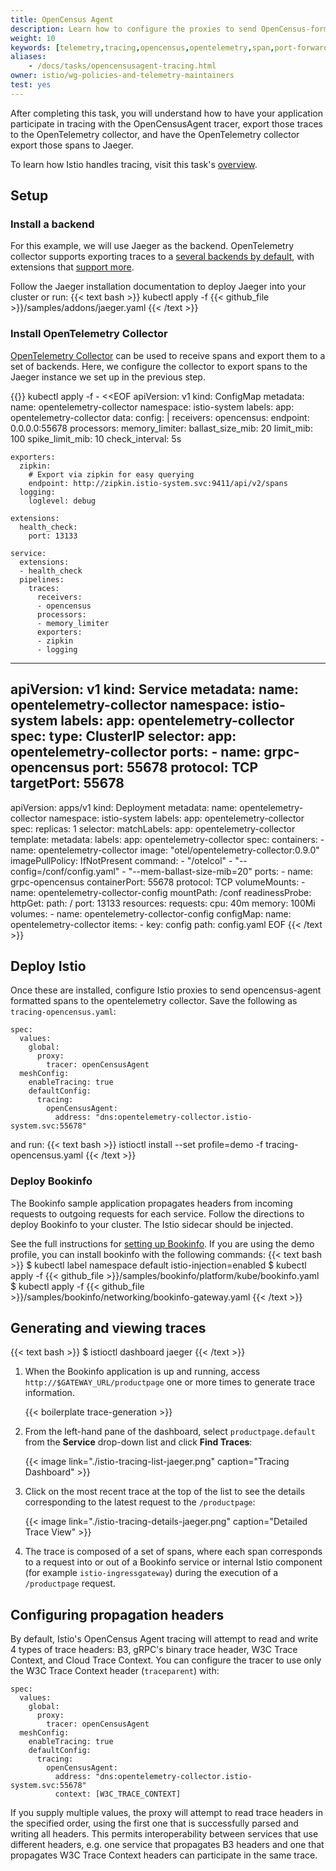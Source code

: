 ```yaml
---
title: OpenCensus Agent
description: Learn how to configure the proxies to send OpenCensus-formatted spans to OpenTelemetry Collector.
weight: 10
keywords: [telemetry,tracing,opencensus,opentelemetry,span,port-forwarding]
aliases:
    - /docs/tasks/opencensusagent-tracing.html
owner: istio/wg-policies-and-telemetry-maintainers
test: yes
---
```


After completing this task, you will understand how to have your application participate
in tracing with the OpenCensusAgent tracer, export those traces to the OpenTelemetry
collector, and have the OpenTelemetry collector export those spans to Jaeger.

To learn how Istio handles tracing, visit this task's [overview](../overview).

## Setup

### Install a backend

For this example, we will use Jaeger as the backend. OpenTelemetry collector supports
exporting traces to a [several backends by default](https://github.com/open-telemetry/opentelemetry-collector/blob/master/exporter/README.md#general-information),
with extensions that [support more](https://github.com/open-telemetry/opentelemetry-collector-contrib#exporters).

Follow the Jaeger installation documentation to deploy Jaeger into your cluster or
run:
{{< text bash >}}
kubectl apply -f {{< github_file >}}/samples/addons/jaeger.yaml
{{< /text >}}

### Install OpenTelemetry Collector

[OpenTelemetry Collector](https://github.com/open-telemetry/opentelemetry-collector) can be used to receive spans
and export them to a set of backends. Here, we configure the collector to export
spans to the Jaeger instance we set up in the previous step.

{{<text bash>}}
kubectl apply -f - <<EOF
apiVersion: v1
kind: ConfigMap
metadata:
  name: opentelemetry-collector
  namespace: istio-system
  labels:
    app: opentelemetry-collector
data:
  config: |
    receivers:
      opencensus:
        endpoint: 0.0.0.0:55678
    processors:
      memory_limiter:
        ballast_size_mib: 20
        limit_mib: 100
        spike_limit_mib: 10
        check_interval: 5s

    exporters:
      zipkin:
        # Export via zipkin for easy querying
        endpoint: http://zipkin.istio-system.svc:9411/api/v2/spans
      logging:
        loglevel: debug

    extensions:
      health_check:
        port: 13133

    service:
      extensions:
      - health_check
      pipelines:
        traces:
          receivers:
          - opencensus
          processors:
          - memory_limiter
          exporters:
          - zipkin
          - logging
---
apiVersion: v1
kind: Service
metadata:
  name: opentelemetry-collector
  namespace: istio-system
  labels:
    app: opentelemetry-collector
spec:
  type: ClusterIP
  selector:
    app: opentelemetry-collector
  ports:
    - name: grpc-opencensus
      port: 55678
      protocol: TCP
      targetPort: 55678
---
apiVersion: apps/v1
kind: Deployment
metadata:
  name: opentelemetry-collector
  namespace: istio-system
  labels:
    app: opentelemetry-collector
spec:
  replicas: 1
  selector:
    matchLabels:
      app: opentelemetry-collector
  template:
    metadata:
      labels:
        app: opentelemetry-collector
    spec:
      containers:
        - name: opentelemetry-collector
          image: "otel/opentelemetry-collector:0.9.0"
          imagePullPolicy: IfNotPresent
          command:
            - "/otelcol"
            - "--config=/conf/config.yaml"
            - "--mem-ballast-size-mib=20"
          ports:
            - name: grpc-opencensus
              containerPort: 55678
              protocol: TCP
          volumeMounts:
            - name: opentelemetry-collector-config
              mountPath: /conf
          readinessProbe:
            httpGet:
              path: /
              port: 13133
          resources:
            requests:
              cpu: 40m
              memory: 100Mi
      volumes:
        - name: opentelemetry-collector-config
          configMap:
            name: opentelemetry-collector
            items:
              - key: config
                path: config.yaml
EOF
{{< /text >}}

## Deploy Istio

Once these are installed, configure Istio proxies to send opencensus-agent formatted spans to
the opentelemetry collector. Save the following as `tracing-opencensus.yaml`:
```
spec:
  values:
    global:
      proxy:
        tracer: openCensusAgent
  meshConfig:
    enableTracing: true
    defaultConfig:
      tracing:
        openCensusAgent:
          address: "dns:opentelemetry-collector.istio-system.svc:55678"
```

and run:
{{< text bash >}}
istioctl install --set profile=demo -f tracing-opencensus.yaml
{{< /text >}}


### Deploy Bookinfo

The Bookinfo sample application propagates headers from incoming requests
to outgoing requests for each service. Follow the directions to deploy
Bookinfo to your cluster. The Istio sidecar should be injected.

See the full instructions for [setting up Bookinfo](TODO).
If you are using the demo profile, you can install bookinfo with the following commands:
{{< text bash >}}
$ kubectl label namespace default istio-injection=enabled
$ kubectl apply -f {{< github_file >}}/samples/bookinfo/platform/kube/bookinfo.yaml
$ kubectl apply -f {{< github_file >}}/samples/bookinfo/networking/bookinfo-gateway.yaml
{{< /text >}}

## Generating and viewing traces

{{< text bash >}}
$ istioctl dashboard jaeger
{{< /text >}}

1.  When the Bookinfo application is up and running, access `http://$GATEWAY_URL/productpage` one or more times
    to generate trace information.

    {{< boilerplate trace-generation >}}

1.  From the left-hand pane of the dashboard, select `productpage.default` from
    the **Service** drop-down list and click **Find Traces**:

    {{< image link="./istio-tracing-list-jaeger.png" caption="Tracing Dashboard" >}}

1.  Click on the most recent trace at the top of the list to see the details corresponding to the latest
    request to the `/productpage`:

    {{< image link="./istio-tracing-details-jaeger.png" caption="Detailed Trace View" >}}

1.  The trace is composed of a set of spans, where each span corresponds to a
    request into or out of a Bookinfo service or internal Istio
    component (for example `istio-ingressgateway`) during the
    execution of a `/productpage` request.

## Configuring propagation headers

By default, Istio's OpenCensus Agent tracing will attempt to read and write 4
types of trace headers: B3, gRPC's binary trace header, W3C Trace Context, and
Cloud Trace Context. You can configure the tracer to use only the W3C Trace
Context header (`traceparent`) with:
```
spec:
  values:
    global:
      proxy:
        tracer: openCensusAgent
  meshConfig:
    enableTracing: true
    defaultConfig:
      tracing:
        openCensusAgent:
          address: "dns:opentelemetry-collector.istio-system.svc:55678"
          context: [W3C_TRACE_CONTEXT]
```
If you supply multiple values, the proxy will attempt to read trace headers in
the specified order, using the first one that is successfully parsed and
writing all headers. This permits interoperability between services that use
different headers, e.g. one service that propagates B3 headers and one that
propagates W3C Trace Context headers can participate in the same trace.
